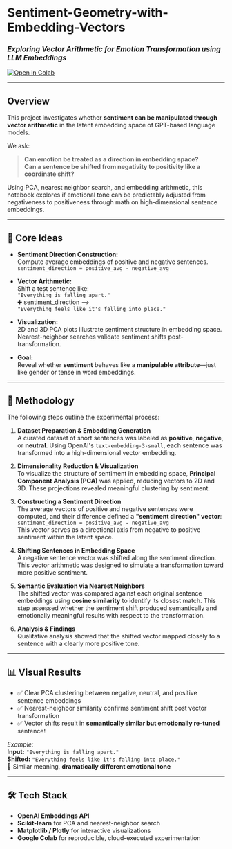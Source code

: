 # Sentiment-Geometry-with-Embedding-Vectors

### *Exploring Vector Arithmetic for Emotion Transformation using LLM Embeddings*

[![Open in Colab](https://colab.research.google.com/assets/colab-badge.svg)](https://colab.research.google.com/github/your-username/your-repo/blob/main/sentiment_shift_experiment.ipynb)

---

## Overview

This project investigates whether **sentiment can be manipulated through vector arithmetic** in the latent embedding space of GPT-based language models.

We ask:  
> **Can emotion be treated as a direction in embedding space?**  
> **Can a sentence be shifted from negativity to positivity like a coordinate shift?**

Using PCA, nearest neighbor search, and embedding arithmetic, this notebook explores if emotional tone can be predictably adjusted from negativeness to positiveness through math on high-dimensional sentence embeddings.

---

## 🧠 Core Ideas

- **Sentiment Direction Construction:**  
  Compute average embeddings of positive and negative sentences.  
  `sentiment_direction = positive_avg - negative_avg`

- **Vector Arithmetic:**  
  Shift a test sentence like:  
  `"Everything is falling apart."`  
  ➕ sentiment_direction ⟶  
  `"Everything feels like it's falling into place."`

- **Visualization:**  
  2D and 3D PCA plots illustrate sentiment structure in embedding space.  
  Nearest-neighbor searches validate sentiment shifts post-transformation.

- **Goal:**  
  Reveal whether **sentiment** behaves like a **manipulable attribute**—just like gender or tense in word embeddings.

---

## 🔬 Methodology

The following steps outline the experimental process:

1. **Dataset Preparation & Embedding Generation**  
   A curated dataset of short sentences was labeled as **positive**, **negative**, or **neutral**. Using OpenAI's `text-embedding-3-small`, each sentence was transformed into a high-dimensional vector embedding.

2. **Dimensionality Reduction & Visualization**  
   To visualize the structure of sentiment in embedding space, **Principal Component Analysis (PCA)** was applied, reducing vectors to 2D and 3D. These projections revealed meaningful clustering by sentiment.

3. **Constructing a Sentiment Direction**  
   The average vectors of positive and negative sentences were computed, and their difference defined a **"sentiment direction" vector**:  
   `sentiment_direction = positive_avg - negative_avg`  
   This vector serves as a directional axis from negative to positive sentiment within the latent space.

4. **Shifting Sentences in Embedding Space**  
   A negative sentence vector was shifted along the sentiment direction. This vector arithmetic was designed to simulate a transformation toward more positive sentiment.

5. **Semantic Evaluation via Nearest Neighbors**  
   The shifted vector was compared against each original sentence embeddings using **cosine similarity** to identify its closest match. This step assessed whether the sentiment shift produced semantically and emotionally meaningful results with respect to the transformation.

6. **Analysis & Findings**  
   Qualitative analysis showed that the shifted vector mapped closely to a sentence with a clearly more positive tone.

---

## 📊 Visual Results

- ✅ Clear PCA clustering between negative, neutral, and positive sentence embeddings
- ✅ Nearest-neighbor similarity confirms sentiment shift post vector transformation
- ✅ Vector shifts result in **semantically similar but emotionally re-tuned** sentence!

*Example:*  
**Input:** `"Everything is falling apart."`  
**Shifted:** `"Everything feels like it's falling into place."`  
🧠 Similar meaning, **dramatically different emotional tone**

---

## 🛠 Tech Stack

- **OpenAI Embeddings API**
- **Scikit-learn** for PCA and nearest-neighbor search
- **Matplotlib / Plotly** for interactive visualizations
- **Google Colab** for reproducible, cloud-executed experimentation
